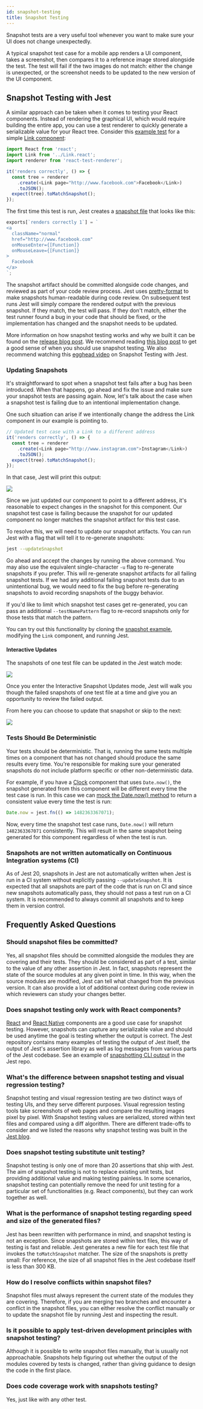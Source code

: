 ```yaml
---
id: snapshot-testing
title: Snapshot Testing
---
```


Snapshot tests are a very useful tool whenever you want to make sure your UI
does not change unexpectedly.

A typical snapshot test case for a mobile app renders a UI component, takes a
screenshot, then compares it to a reference image stored alongside the test. The
test will fail if the two images do not match: either the change is unexpected,
or the screenshot needs to be updated to the new version of the UI component.

## Snapshot Testing with Jest

A similar approach can be taken when it comes to testing your React components.
Instead of rendering the graphical UI, which would require building the entire
app, you can use a test renderer to quickly generate a serializable value for
your React tree. Consider this
[example test](https://github.com/facebook/jest/blob/master/examples/snapshot/__tests__/link.react.test.js)
for a simple
[Link component](https://github.com/facebook/jest/blob/master/examples/snapshot/Link.react.js):

```javascript
import React from 'react';
import Link from '../Link.react';
import renderer from 'react-test-renderer';

it('renders correctly', () => {
  const tree = renderer
    .create(<Link page="http://www.facebook.com">Facebook</Link>)
    .toJSON();
  expect(tree).toMatchSnapshot();
});
```

The first time this test is run, Jest creates a
[snapshot file](https://github.com/facebook/jest/blob/master/examples/snapshot/__tests__/__snapshots__/link.react.test.js.snap)
that looks like this:

```javascript
exports[`renders correctly 1`] = `
<a
  className="normal"
  href="http://www.facebook.com"
  onMouseEnter={[Function]}
  onMouseLeave={[Function]}
>
  Facebook
</a>
`;
```

The snapshot artifact should be committed alongside code changes, and reviewed
as part of your code review process. Jest uses
[pretty-format](https://github.com/facebook/jest/tree/master/packages/pretty-format)
to make snapshots human-readable during code review. On subsequent test runs
Jest will simply compare the rendered output with the previous snapshot. If they
match, the test will pass. If they don't match, either the test runner found a
bug in your code that should be fixed, or the implementation has changed and the
snapshot needs to be updated.

More information on how snapshot testing works and why we built it can be found
on the
[release blog post](https://facebook.github.io/jest/blog/2016/07/27/jest-14.html).
We recommend reading
[this blog post](http://benmccormick.org/2016/09/19/testing-with-jest-snapshots-first-impressions/)
to get a good sense of when you should use snapshot testing. We also recommend
watching this
[egghead video](https://egghead.io/lessons/javascript-use-jest-s-snapshot-testing-feature?pl=testing-javascript-with-jest-a36c4074)
on Snapshot Testing with Jest.

### Updating Snapshots

It's straightforward to spot when a snapshot test fails after a bug has been
introduced. When that happens, go ahead and fix the issue and make sure your
snapshot tests are passing again. Now, let's talk about the case when a snapshot
test is failing due to an intentional implementation change.

One such situation can arise if we intentionally change the address the Link
component in our example is pointing to.

```javascript
// Updated test case with a Link to a different address
it('renders correctly', () => {
  const tree = renderer
    .create(<Link page="http://www.instagram.com">Instagram</Link>)
    .toJSON();
  expect(tree).toMatchSnapshot();
});
```

In that case, Jest will print this output:

![](/jest/img/content/failedSnapshotTest.png)

Since we just updated our component to point to a different address, it's
reasonable to expect changes in the snapshot for this component. Our snapshot
test case is failing because the snapshot for our updated component no longer
matches the snapshot artifact for this test case.

To resolve this, we will need to update our snapshot artifacts. You can run Jest
with a flag that will tell it to re-generate snapshots:

```bash
jest --updateSnapshot
```

Go ahead and accept the changes by running the above command. You may also use
the equivalent single-character `-u` flag to re-generate snapshots if you
prefer. This will re-generate snapshot artifacts for all failing snapshot tests.
If we had any additional failing snapshot tests due to an unintentional bug, we
would need to fix the bug before re-generating snapshots to avoid recording
snapshots of the buggy behavior.

If you'd like to limit which snapshot test cases get re-generated, you can pass
an additional `--testNamePattern` flag to re-record snapshots only for those
tests that match the pattern.

You can try out this functionality by cloning the
[snapshot example](https://github.com/facebook/jest/tree/master/examples/snapshot),
modifying the `Link` component, and running Jest.

#### Interactive Updates

The snapshots of one test file can be updated in the Jest watch mode:

![](/jest/img/content/interactiveSnapshot.png)

Once you enter the Interactive Snapshot Updates mode, Jest will walk you though
the failed snapshots of one test file at a time and give you an opportunity to
review the failed output.

From here you can choose to update that snapshot or skip to the next:

![](/jest/img/content/interactiveSnapshotUpdate.gif)

### Tests Should Be Deterministic

Your tests should be deterministic. That is, running the same tests multiple
times on a component that has not changed should produce the same results every
time. You're responsible for making sure your generated snapshots do not include
platform specific or other non-deterministic data.

For example, if you have a
[Clock](https://github.com/facebook/jest/blob/master/examples/snapshot/Clock.react.js)
component that uses `Date.now()`, the snapshot generated from this component
will be different every time the test case is run. In this case we can
[mock the Date.now() method](MockFunctions.md) to return a consistent value
every time the test is run:

```js
Date.now = jest.fn(() => 1482363367071);
```

Now, every time the snapshot test case runs, `Date.now()` will return
`1482363367071` consistently. This will result in the same snapshot being
generated for this component regardless of when the test is run.

### Snapshots are not written automatically on Continuous Integration systems (CI)

As of Jest 20, snapshots in Jest are not automatically written when Jest is run
in a CI system without explicitly passing `--updateSnapshot`. It is expected
that all snapshots are part of the code that is run on CI and since new
snapshots automatically pass, they should not pass a test run on a CI system. It
is recommended to always commit all snapshots and to keep them in version
control.

## Frequently Asked Questions

### Should snapshot files be committed?

Yes, all snapshot files should be committed alongside the modules they are
covering and their tests. They should be considered as part of a test, similar
to the value of any other assertion in Jest. In fact, snapshots represent the
state of the source modules at any given point in time. In this way, when the
source modules are modified, Jest can tell what changed from the previous
version. It can also provide a lot of additional context during code review in
which reviewers can study your changes better.

### Does snapshot testing only work with React components?

[React](TutorialReact.md) and [React Native](TutorialReactNative.md) components
are a good use case for snapshot testing. However, snapshots can capture any
serializable value and should be used anytime the goal is testing whether the
output is correct. The Jest repository contains many examples of testing the
output of Jest itself, the output of Jest's assertion library as well as log
messages from various parts of the Jest codebase. See an example of
[snapshotting CLI output](https://github.com/facebook/jest/blob/master/integration-tests/__tests__/console.test.js)
in the Jest repo.

### What's the difference between snapshot testing and visual regression testing?

Snapshot testing and visual regression testing are two distinct ways of testing
UIs, and they serve different purposes. Visual regression testing tools take
screenshots of web pages and compare the resulting images pixel by pixel. With
Snapshot testing values are serialized, stored within text files and compared
using a diff algorithm. There are different trade-offs to consider and we listed
the reasons why snapshot testing was built in the
[Jest blog](http://facebook.github.io/jest/blog/2016/07/27/jest-14.html#why-snapshot-testing).

### Does snapshot testing substitute unit testing?

Snapshot testing is only one of more than 20 assertions that ship with Jest. The
aim of snapshot testing is not to replace existing unit tests, but providing
additional value and making testing painless. In some scenarios, snapshot
testing can potentially remove the need for unit testing for a particular set of
functionalities (e.g. React components), but they can work together as well.

### What is the performance of snapshot testing regarding speed and size of the generated files?

Jest has been rewritten with performance in mind, and snapshot testing is not an
exception. Since snapshots are stored within text files, this way of testing is
fast and reliable. Jest generates a new file for each test file that invokes the
`toMatchSnapshot` matcher. The size of the snapshots is pretty small: For
reference, the size of all snapshot files in the Jest codebase itself is less
than 300 KB.

### How do I resolve conflicts within snapshot files?

Snapshot files must always represent the current state of the modules they are
covering. Therefore, if you are merging two branches and encounter a conflict in
the snapshot files, you can either resolve the conflict manually or to update
the snapshot file by running Jest and inspecting the result.

### Is it possible to apply test-driven development principles with snapshot testing?

Although it is possible to write snapshot files manually, that is usually not
approachable. Snapshots help figuring out whether the output of the modules
covered by tests is changed, rather than giving guidance to design the code in
the first place.

### Does code coverage work with snapshots testing?

Yes, just like with any other test.

